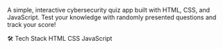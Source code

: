 A simple, interactive cybersecurity quiz app built with HTML, CSS, and JavaScript. Test your knowledge with randomly presented questions and track your score!

🛠️ Tech Stack
HTML
CSS
JavaScript
